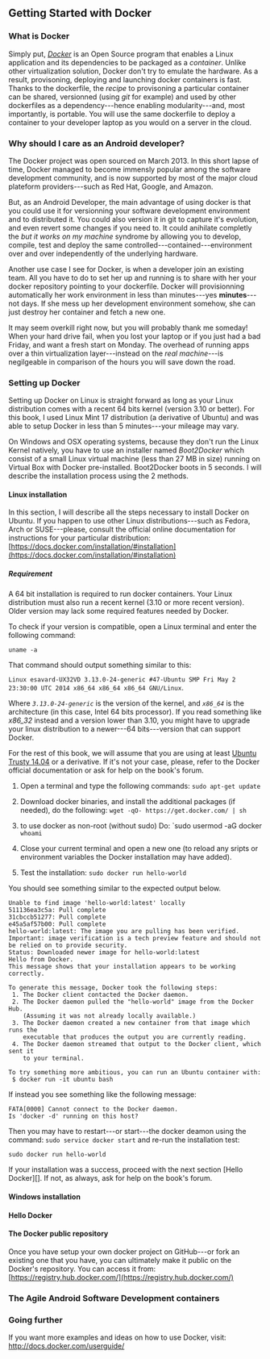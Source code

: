 ## Getting Started with Docker

### What is Docker

Simply put, [*Docker*](http://www.docker.com) is an Open Source program that enables a Linux application and its dependencies to be packaged as a *container*.  Unlike other virtualization solution, Docker don't try to emulate the hardware. As a result, provisoning, deploying and launching docker containers is fast.
Thanks to the dockerfile, the *recipe* to provisoning a particular container can be shared, versionned (using *git* for example) and used by other dockerfiles as a dependency---hence enabling modularity---and, most importantly, is portable.  You will use the same dockerfile to deploy a container to your developer laptop as you would on a server in the cloud.


### Why should I care as an Android developer?

The Docker project was open sourced on March 2013.  In this short lapse of time, Docker managed to become immensly popular among the software development community, and is now supported by most of the major cloud plateform providers---such as Red Hat, Google, and Amazon.

But, as an Android Developer, the main advantage of using docker is that you could use it for versionning your software development environment and to distributed it. You could also version it in git to capture it's evolution, and even revert some changes if you need to.  It could anihilate completly the *but it works on my machine* syndrome by allowing you to develop, compile, test and deploy the same controlled---contained---environment over and over independently of the underlying hardware.

Another use case I see for Docker, is when a developer join an existing team. All you have to do to set her up and running is to share with her your docker repository pointing to your dockerfile.  Docker will provisionning automatically her work environment in less than minutes---yes **minutes**---not days. If she mess up her development environment somehow, she can just destroy her container and fetch a new one.

It may seem overkill right now, but you will probably thank me someday! When your hard drive fail, when you lost your laptop or if you just had a bad Friday, and want a fresh start on Monday. The overhead of running apps over a thin virtualization layer---instead on the *real machine*---is negilgeable in comparison of the hours you will save down the road.

### Setting up Docker

Setting up Docker on Linux is straight forward as long as your Linux distribution comes with a recent 64 bits kernel (version 3.10 or better).  For this book, I used Linux Mint 17 distribution (a derivative of Ubuntu) and was able to setup Docker in less than 5 minutes---your mileage may vary.

On Windows and OSX operating systems, because they don't run the Linux Kernel natively, you have to use an installer named *Boot2Docker* which consist of a small Linux virtual machine (less than 27 MB in size) running on Virtual Box with Docker pre-installed. Boot2Docker boots in 5 seconds.  I will describe the installation process using the 2 methods.

#### Linux installation

In this section, I will describe all the steps necessary to install Docker on Ubuntu.  If you happen to use other Linux distributions---such as Fedora, Arch or SUSE---please, consult the official online documentation for instructions for your particular distribution: [https://docs.docker.com/installation/#installation](https://docs.docker.com/installation/#installation)

##### Requirement

A 64 bit installation is required to run docker containers.  Your Linux distribution must also run a recent kernel (3.10 or more recent version). Older version may lack some required features needed by Docker.

To check if your version is compatible, open a Linux terminal and enter the following command: 

~~~
uname -a
~~~

That command should output something similar to this:

`Linux esavard-UX32VD 3.13.0-24-generic #47-Ubuntu SMP Fri May 2 23:30:00 UTC 2014 x86_64 x86_64 x86_64 GNU/Linux`.

Where *`3.13.0-24-generic`* is the version of the kernel, and *`x86_64`* is the architecture (in this case, Intel 64 bits processor). If you read something like *x86_32* instead and a version lower than 3.10, you might have to upgrade your linux distribution to a newer---64 bits---version that can support Docker.

For the rest of this book, we will assume that you are using at least [Ubuntu Trusty 14.04](http://www.ubuntu.com/download/desktop) or a derivative. If it's not your case, please, refer to the Docker official documentation or ask for help on the book's forum.

1) Open a terminal and type the following commands:
`sudo apt-get update`
2) Download docker binaries, and install the additional packages (if needed), do the following:
`wget -qO- https://get.docker.com/ | sh`
3) to use docker as non-root (without sudo) Do:
`sudo usermod -aG docker ```whoami``` 

4) Close your current terminal and open a new one (to reload any sripts or environment variables the Docker installation may have added).
5) Test the installation: `sudo docker run hello-world`

You should see something similar to the expected output below.

~~~~
Unable to find image 'hello-world:latest' locally
511136ea3c5a: Pull complete 
31cbccb51277: Pull complete 
e45a5af57b00: Pull complete 
hello-world:latest: The image you are pulling has been verified. 
Important: image verification is a tech preview feature and should not 
be relied on to provide security.
Status: Downloaded newer image for hello-world:latest
Hello from Docker.
This message shows that your installation appears to be working correctly.

To generate this message, Docker took the following steps:
 1. The Docker client contacted the Docker daemon.
 2. The Docker daemon pulled the "hello-world" image from the Docker Hub.
    (Assuming it was not already locally available.)
 3. The Docker daemon created a new container from that image which runs the
    executable that produces the output you are currently reading.
 4. The Docker daemon streamed that output to the Docker client, which sent it
    to your terminal.

To try something more ambitious, you can run an Ubuntu container with:
 $ docker run -it ubuntu bash
~~~~~~~~~~~~~~~~~~~~~~~~~~~~~~~~~~~~~~


If instead you see something like the following message:

~~~
FATA[0000] Cannot connect to the Docker daemon.
Is 'docker -d' running on this host? 
~~~

Then you may have to restart---or start---the docker deamon using the command: `sudo service docker start` and re-run the installation test:

`sudo docker run hello-world`

If your installation was a success, proceed with the next section [Hello Docker][]. If not, as always, ask for help on the book's forum.


#### Windows installation


#### Hello Docker


#### The Docker public repository

Once you have setup your own docker project on GitHub---or fork an existing one that you have, you can ultimately make it public on the Docker's repository. You can access it from: [https://registry.hub.docker.com/](https://registry.hub.docker.com/)


### The Agile Android Software Development containers


### Going further

If you want more examples and ideas on how to use Docker, visit: http://docs.docker.com/userguide/


